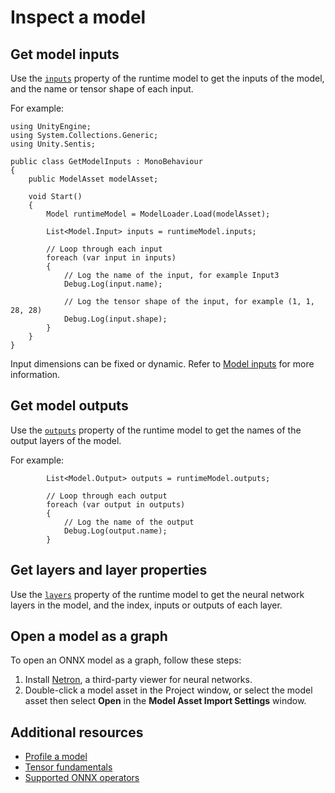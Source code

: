 # Inspect a model

## Get model inputs

Use the [`inputs`](xref:Unity.Sentis.Model.inputs) property of the runtime model to get the inputs of the model, and the name or tensor shape of each input.

For example:

```
using UnityEngine;
using System.Collections.Generic;
using Unity.Sentis;

public class GetModelInputs : MonoBehaviour
{
    public ModelAsset modelAsset;

    void Start()
    {
        Model runtimeModel = ModelLoader.Load(modelAsset);

        List<Model.Input> inputs = runtimeModel.inputs;

        // Loop through each input
        foreach (var input in inputs)
        {
            // Log the name of the input, for example Input3
            Debug.Log(input.name);

            // Log the tensor shape of the input, for example (1, 1, 28, 28)
            Debug.Log(input.shape);
        }
    }
}
```

Input dimensions can be fixed or dynamic. Refer to [Model inputs](models-concept.md#model-inputs) for more information.

## Get model outputs

Use the [`outputs`](xref:Unity.Sentis.Model.outputs) property of the runtime model to get the names of the output layers of the model.

For example:

```
        List<Model.Output> outputs = runtimeModel.outputs;

        // Loop through each output
        foreach (var output in outputs)
        {
            // Log the name of the output
            Debug.Log(output.name);
        }
```

## Get layers and layer properties

Use the [`layers`](xref:Unity.Sentis.Model.layers) property of the runtime model to get the neural network layers in the model, and the index, inputs or outputs of each layer.

## Open a model as a graph

To open an ONNX model as a graph, follow these steps:

1. Install [Netron](https://github.com/lutzroeder/netron), a third-party viewer for neural networks.
2. Double-click a model asset in the Project window, or select the model asset then select **Open** in the **Model Asset Import Settings** window.

## Additional resources

- [Profile a model](profile-a-model.md)
- [Tensor fundamentals](tensor-fundamentals.md)
- [Supported ONNX operators](supported-operators.md)
